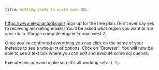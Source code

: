 ```yaml
---
title: Getting ready to write some SQL
---
```


https://www.elephantsql.com/
Sign up for the free plan. Don't ever say yes to recieving marketing emails!
You'll be asked what region you want to run your db in. Google compute engine Europe west 2.

Once you've confirmed everything you can click on the name of your instance to see a whole lot of options. Click on "Browser". You will now be able to see a text box where  you can edit and execute some sql queries.

Execute this one and make sure it's all working `select 1;`.

